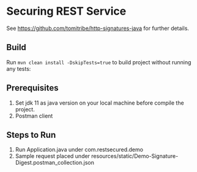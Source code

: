 # Securing REST Service

See https://github.com/tomitribe/http-signatures-java for further details.


## Build

Run ```mvn clean install -DskipTests=true``` to build project without running any tests:

## Prerequisites

1. Set jdk 11 as java version on your local machine before compile the project.
2. Postman client

## Steps to Run 

1. Run Application.java under com.restsecured.demo
2. Sample request placed under resources/static/Demo-Signature-Digest.postman_collection.json
